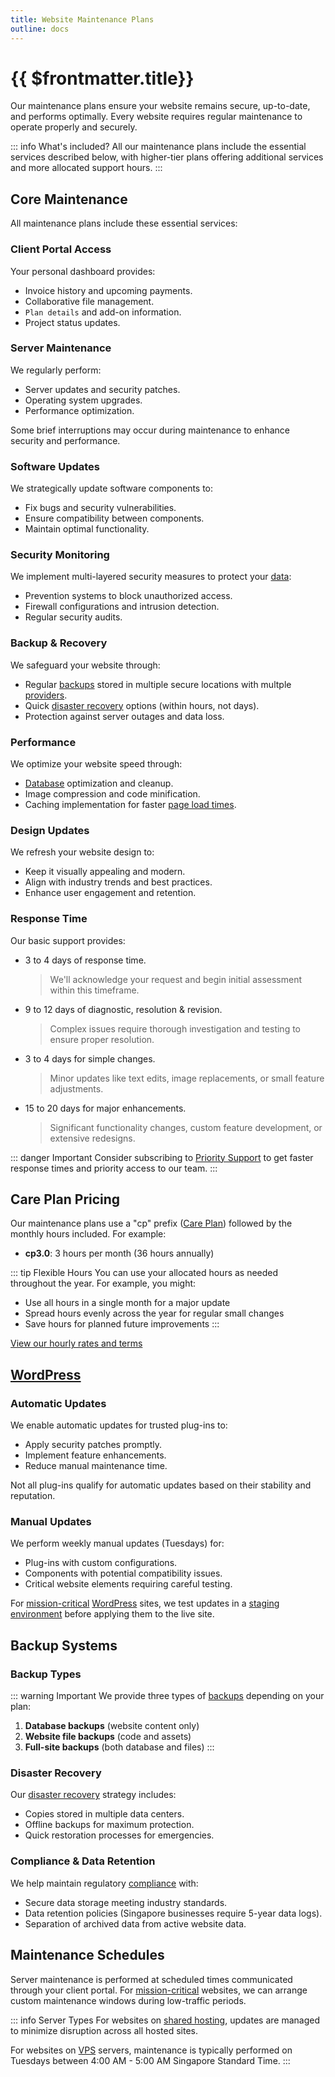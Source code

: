 ```yaml
---
title: Website Maintenance Plans
outline: docs
---
```


# {{ $frontmatter.title}}

Our maintenance plans ensure your website remains secure, up-to-date, and performs optimally. Every website requires regular maintenance to operate properly and securely.

::: info What's included?
All our maintenance plans include the essential services described below, with higher-tier plans offering additional services and more allocated support hours.
:::

## Core Maintenance

All maintenance plans include these essential services:

### Client Portal Access

Your personal dashboard provides:

- Invoice history and upcoming payments.
- Collaborative file management.
- `Plan details` and add-on information.
- Project status updates.

### Server Maintenance

We regularly perform:

- Server updates and security patches.
- Operating system upgrades.
- Performance optimization.

Some brief interruptions may occur during maintenance to enhance security and performance.

### Software Updates

We strategically update software components to:

- Fix bugs and security vulnerabilities.
- Ensure compatibility between components.
- Maintain optimal functionality.

### Security Monitoring

We implement multi-layered security measures to protect your [data](/introduction/glossaries.html#data):

- Prevention systems to block unauthorized access.
- Firewall configurations and intrusion detection.
- Regular security audits.

### Backup & Recovery

We safeguard your website through:

- Regular [backups](/introduction/glossaries.html#backup-types) stored in multiple secure locations with multple [providers](/upstream-providers/storage-providers.md).
- Quick [disaster recovery](/introduction/glossaries.html#disaster-recovery) options (within hours, not days).
- Protection against server outages and data loss.

### Performance

We optimize your website speed through:

- [Database](/introduction/glossaries.html#database) optimization and cleanup.
- Image compression and code minification.
- Caching implementation for faster [page load times](/introduction/glossaries.html#page-load-time).

### Design Updates

We refresh your website design to:

- Keep it visually appealing and modern.
- Align with industry trends and best practices.
- Enhance user engagement and retention.

### Response Time

Our basic support provides:

- 3 to 4 days of response time.
  > We'll acknowledge your request and begin initial assessment within this timeframe.

- 9 to 12 days of diagnostic, resolution & revision.
  > Complex issues require thorough investigation and testing to ensure proper resolution.

- 3 to 4 days for simple changes.
  > Minor updates like text edits, image replacements, or small feature adjustments.

- 15 to 20 days for major enhancements.
  > Significant functionality changes, custom feature development, or extensive redesigns.

::: danger Important
Consider subscribing to [Priority Support](/add-ons/support.md) to get faster response times and priority access to our team.
:::

## Care Plan Pricing

Our maintenance plans use a "cp" prefix ([Care Plan](/introduction/glossaries.html#care-plan)) followed by the monthly hours included. For example:

- **cp3.0**: 3 hours per month (36 hours annually)

::: tip Flexible Hours
You can use your allocated hours as needed throughout the year. For example, you might:
- Use all hours in a single month for a major update
- Spread hours evenly across the year for regular small changes
- Save hours for planned future improvements
:::

[View our hourly rates and terms](/link-to-rates)

## [WordPress](/introduction/glossaries.html#wordpress)

### Automatic Updates

We enable automatic updates for trusted plug-ins to:
- Apply security patches promptly.
- Implement feature enhancements.
- Reduce manual maintenance time.

Not all plug-ins qualify for automatic updates based on their stability and reputation.

### Manual Updates

We perform weekly manual updates (Tuesdays) for:
- Plug-ins with custom configurations.
- Components with potential compatibility issues.
- Critical website elements requiring careful testing.

For [mission-critical](/introduction/glossaries.html#mission-critical) [WordPress](/introduction/glossaries.html#wordpress) sites, we test updates in a [staging environment](/introduction/glossaries.html#staging-environment) before applying them to the live site.

## Backup Systems

### Backup Types

::: warning Important
We provide three types of [backups](/introduction/glossaries.html#backup-types) depending on your plan:
1. **Database backups** (website content only)
2. **Website file backups** (code and assets)
3. **Full-site backups** (both database and files)
:::

### Disaster Recovery

Our [disaster recovery](/introduction/glossaries.html#disaster-recovery) strategy includes:
- Copies stored in multiple data centers.
- Offline backups for maximum protection.
- Quick restoration processes for emergencies.

### Compliance & Data Retention

We help maintain regulatory [compliance](/introduction/glossaries.html#compliance) with:
- Secure data storage meeting industry standards.
- Data retention policies (Singapore businesses require 5-year data logs).
- Separation of archived data from active website data.

## Maintenance Schedules

Server maintenance is performed at scheduled times communicated through your client portal. For [mission-critical](/introduction/glossaries.html#mission-critical) websites, we can arrange custom maintenance windows during low-traffic periods.

::: info Server Types
For websites on [shared hosting](/introduction/glossaries.html#shared-hosting), updates are managed to minimize disruption across all hosted sites.

For websites on [VPS](/introduction/glossaries.html#vps) servers, maintenance is typically performed on Tuesdays between 4:00 AM - 5:00 AM Singapore Standard Time.
:::
